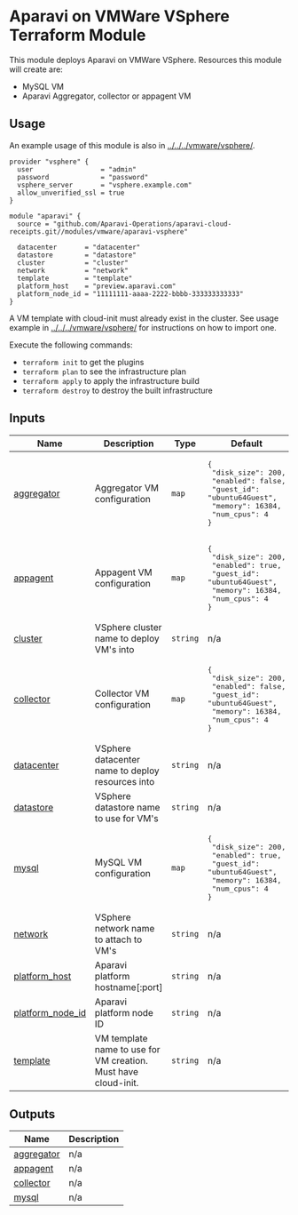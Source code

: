 # Aparavi on VMWare VSphere Terraform Module

This module deploys Aparavi on VMWare VSphere. Resources this module will create
are:

- MySQL VM
- Aparavi Aggregator, collector or appagent VM

## Usage

An example usage of this module is also in
[../../../vmware/vsphere/](../../../vmware/vsphere/).

```hcl
provider "vsphere" {
  user                 = "admin"
  password             = "password"
  vsphere_server       = "vsphere.example.com"
  allow_unverified_ssl = true
}

module "aparavi" {
  source = "github.com/Aparavi-Operations/aparavi-cloud-receipts.git//modules/vmware/aparavi-vsphere"

  datacenter       = "datacenter"
  datastore        = "datastore"
  cluster          = "cluster"
  network          = "network"
  template         = "template"
  platform_host    = "preview.aparavi.com"
  platform_node_id = "11111111-aaaa-2222-bbbb-333333333333"
}
```

A VM template with cloud-init must already exist in the cluster. See usage
example in [../../../vmware/vsphere/](../../../vmware/vsphere/) for instructions
on how to import one.

Execute the following commands:

- `terraform init` to get the plugins
- `terraform plan` to see the infrastructure plan
- `terraform apply` to apply the infrastructure build
- `terraform destroy` to destroy the built infrastructure

## Inputs

| Name | Description | Type | Default | Required |
|------|-------------|------|---------|:--------:|
| <a name="input_aggregator"></a> [aggregator](#input\_aggregator) | Aggregator VM configuration | `map` | <pre>{<br>  "disk_size": 200,<br>  "enabled": false,<br>  "guest_id": "ubuntu64Guest",<br>  "memory": 16384,<br>  "num_cpus": 4<br>}</pre> | no |
| <a name="input_appagent"></a> [appagent](#input\_appagent) | Appagent VM configuration | `map` | <pre>{<br>  "disk_size": 200,<br>  "enabled": true,<br>  "guest_id": "ubuntu64Guest",<br>  "memory": 16384,<br>  "num_cpus": 4<br>}</pre> | no |
| <a name="input_cluster"></a> [cluster](#input\_cluster) | VSphere cluster name to deploy VM's into | `string` | n/a | yes |
| <a name="input_collector"></a> [collector](#input\_collector) | Collector VM configuration | `map` | <pre>{<br>  "disk_size": 200,<br>  "enabled": false,<br>  "guest_id": "ubuntu64Guest",<br>  "memory": 16384,<br>  "num_cpus": 4<br>}</pre> | no |
| <a name="input_datacenter"></a> [datacenter](#input\_datacenter) | VSphere datacenter name to deploy resources into | `string` | n/a | yes |
| <a name="input_datastore"></a> [datastore](#input\_datastore) | VSphere datastore name to use for VM's | `string` | n/a | yes |
| <a name="input_mysql"></a> [mysql](#input\_mysql) | MySQL VM configuration | `map` | <pre>{<br>  "disk_size": 200,<br>  "enabled": true,<br>  "guest_id": "ubuntu64Guest",<br>  "memory": 16384,<br>  "num_cpus": 4<br>}</pre> | no |
| <a name="input_network"></a> [network](#input\_network) | VSphere network name to attach to VM's | `string` | n/a | yes |
| <a name="input_platform_host"></a> [platform\_host](#input\_platform\_host) | Aparavi platform hostname[:port] | `string` | n/a | yes |
| <a name="input_platform_node_id"></a> [platform\_node\_id](#input\_platform\_node\_id) | Aparavi platform node ID | `string` | n/a | yes |
| <a name="input_template"></a> [template](#input\_template) | VM template name to use for VM creation. Must have cloud-init. | `string` | n/a | yes |

## Outputs

| Name | Description |
|------|-------------|
| <a name="output_aggregator"></a> [aggregator](#output\_aggregator) | n/a |
| <a name="output_appagent"></a> [appagent](#output\_appagent) | n/a |
| <a name="output_collector"></a> [collector](#output\_collector) | n/a |
| <a name="output_mysql"></a> [mysql](#output\_mysql) | n/a |
